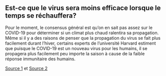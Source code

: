 ## Est-ce que le virus sera moins efficace lorsque le temps se réchauffera?

Pour le moment, le consensus général est qu’on en sait pas assez sur le COVID-19 pour déterminer si un climat plus chaud ralentira sa propagation. Même si il y a des raisons de penser que la propagation du virus se fait plus facilement durant l’hiver, certains experts de l’université Harvard estiment que puisque le COVID-19 est un nouveau virus pour les humains, il se propagera plus facilement peu importe la saison à cause de la faible réponse immunitaire des humains.

[Source 1](http://www.dph.illinois.gov/topics-services/diseases-and-conditions/diseases-a-z-list/coronavirus/faq) et [Source 2](https://ccdd.hsph.harvard.edu/will-covid-19-go-away-on-its-own-in-warmer-weather/)
